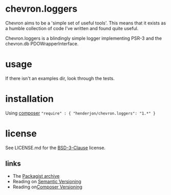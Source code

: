 # chevron.loggers

Chevron aims to be a 'simple set of useful tools'. This means that it
exists as a humble collection of code I've written and found quite useful.

Chevron.loggers is a blindingly simple logger implementing PSR-3 and the
chevron.db PDOWrapperInterface.

# usage

If there isn't an examples dir, look through the tests.

# installation

Using [composer](http://getcomposer.org/) `"require" : { "henderjon/chevron.loggers": "1.*" }`

# license

See LICENSE.md for the [BSD-3-Clause](http://opensource.org/licenses/BSD-3-Clause) license.

## links

  - The [Packagist archive](https://packagist.org/packages/henderjon/chevron.loggers)
  - Reading on [Semantic Versioning](http://semver.org/)
  - Reading on[Composer Versioning](https://getcomposer.org/doc/01-basic-usage.md#package-versions)





